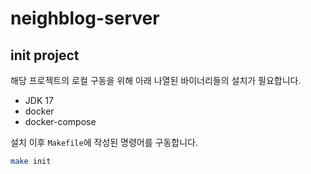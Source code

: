 # neighblog-server

## init project

해당 프로젝트의 로컬 구동을 위해 아래 나열된 바이너리들의 설치가 필요합니다.

- JDK 17
- docker
- docker-compose

설치 이후 `Makefile`에 작성된 명령어를 구동합니다.

```bash
make init
```
